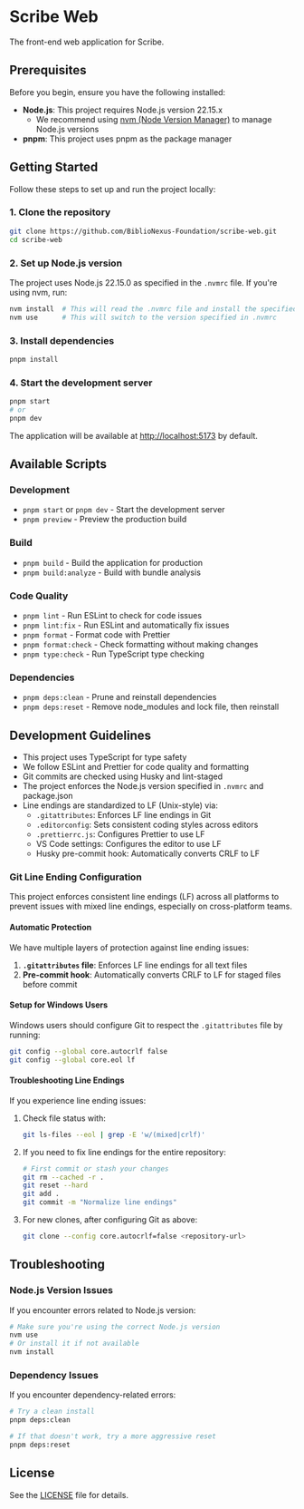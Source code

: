 # Scribe Web

The front-end web application for Scribe.

## Prerequisites

Before you begin, ensure you have the following installed:

- **Node.js**: This project requires Node.js version 22.15.x
  - We recommend using [nvm (Node Version Manager)](https://github.com/nvm-sh/nvm) to manage Node.js versions
- **pnpm**: This project uses pnpm as the package manager

## Getting Started

Follow these steps to set up and run the project locally:

### 1. Clone the repository

```bash
git clone https://github.com/BiblioNexus-Foundation/scribe-web.git
cd scribe-web
```

### 2. Set up Node.js version

The project uses Node.js 22.15.0 as specified in the `.nvmrc` file. If you're using nvm, run:

```bash
nvm install  # This will read the .nvmrc file and install the specified version
nvm use      # This will switch to the version specified in .nvmrc
```

### 3. Install dependencies

```bash
pnpm install
```

### 4. Start the development server

```bash
pnpm start
# or
pnpm dev
```

The application will be available at [http://localhost:5173](http://localhost:5173) by default.

## Available Scripts

### Development

- `pnpm start` or `pnpm dev` - Start the development server
- `pnpm preview` - Preview the production build

### Build

- `pnpm build` - Build the application for production
- `pnpm build:analyze` - Build with bundle analysis

### Code Quality

- `pnpm lint` - Run ESLint to check for code issues
- `pnpm lint:fix` - Run ESLint and automatically fix issues
- `pnpm format` - Format code with Prettier
- `pnpm format:check` - Check formatting without making changes
- `pnpm type:check` - Run TypeScript type checking

### Dependencies

- `pnpm deps:clean` - Prune and reinstall dependencies
- `pnpm deps:reset` - Remove node_modules and lock file, then reinstall

## Development Guidelines

- This project uses TypeScript for type safety
- We follow ESLint and Prettier for code quality and formatting
- Git commits are checked using Husky and lint-staged
- The project enforces the Node.js version specified in `.nvmrc` and package.json
- Line endings are standardized to LF (Unix-style) via:
  - `.gitattributes`: Enforces LF line endings in Git
  - `.editorconfig`: Sets consistent coding styles across editors
  - `.prettierrc.js`: Configures Prettier to use LF
  - VS Code settings: Configures the editor to use LF
  - Husky pre-commit hook: Automatically converts CRLF to LF

### Git Line Ending Configuration

This project enforces consistent line endings (LF) across all platforms to prevent issues with mixed line endings, especially on cross-platform teams.

#### Automatic Protection

We have multiple layers of protection against line ending issues:

1. **`.gitattributes` file**: Enforces LF line endings for all text files
2. **Pre-commit hook**: Automatically converts CRLF to LF for staged files before commit

#### Setup for Windows Users

Windows users should configure Git to respect the `.gitattributes` file by running:

```bash
git config --global core.autocrlf false
git config --global core.eol lf
```

#### Troubleshooting Line Endings

If you experience line ending issues:

1. Check file status with:

   ```bash
   git ls-files --eol | grep -E 'w/(mixed|crlf)'
   ```

2. If you need to fix line endings for the entire repository:

   ```bash
   # First commit or stash your changes
   git rm --cached -r .
   git reset --hard
   git add .
   git commit -m "Normalize line endings"
   ```

3. For new clones, after configuring Git as above:
   ```bash
   git clone --config core.autocrlf=false <repository-url>
   ```

## Troubleshooting

### Node.js Version Issues

If you encounter errors related to Node.js version:

```bash
# Make sure you're using the correct Node.js version
nvm use
# Or install it if not available
nvm install
```

### Dependency Issues

If you encounter dependency-related errors:

```bash
# Try a clean install
pnpm deps:clean

# If that doesn't work, try a more aggressive reset
pnpm deps:reset
```

## License

See the [LICENSE](LICENSE) file for details.
